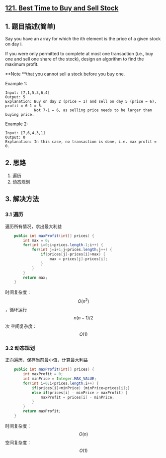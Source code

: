 ## [121. Best Time to Buy and Sell Stock](https://leetcode-cn.com/problems/best-time-to-buy-and-sell-stock/)

## 1. 题目描述(简单)

Say you have an array for which the ith element is the price of a given stock on day i.

If you were only permitted to complete at most one transaction (i.e., buy one and sell one share of the stock), design an algorithm to find the maximum profit.

**Note **that you cannot sell a stock before you buy one.

Example 1:
```
Input: [7,1,5,3,6,4]
Output: 5
Explanation: Buy on day 2 (price = 1) and sell on day 5 (price = 6), profit = 6-1 = 5.
             Not 7-1 = 6, as selling price needs to be larger than buying price.
```
Example 2:
```
Input: [7,6,4,3,1]
Output: 0
Explanation: In this case, no transaction is done, i.e. max profit = 0.
```


## 2. 思路

1. 遍历
2. 动态规划

## 3. 解决方法

### 3.1 遍历
遍历所有情况，求出最大利益

```java
    public int maxProfit(int[] prices) {
        int max = 0;
        for(int i=0;i<prices.length-1;i++) {
        	for(int j=i+1;j<prices.length;j++) {
        		if(prices[j]-prices[i]>max) {
        			max = prices[j]-prices[i];
        		}
        	}
        }
        return max;
    }
```
时间复杂度：$$O(n^2)$$，循环运行$$n(n-1)/2$$次
空间复杂度：$$O(1)$$


### 3.2 动态规划
正向遍历，保存当前最小值，计算最大利益

```java
    public int maxProfit(int[] prices) {
        int maxProfit = 0;
        int minPrice = Integer.MAX_VALUE;
        for(int i=0;i<prices.length;i++) {
        	if(prices[i]<minPrice) {minPrice=prices[i];}
        	else if(prices[i] - minPrice > maxProfit) {
        		maxProfit = prices[i] - minPrice;
        	}
        }
        return maxProfit;
    }
```
时间复杂度：$$O(n)$$
空间复杂度：$$O(1)$$



